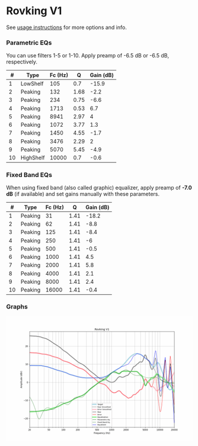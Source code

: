 # Rovking V1
See [usage instructions](https://github.com/jaakkopasanen/AutoEq#usage) for more options and info.

### Parametric EQs
You can use filters 1-5 or 1-10. Apply preamp of -6.5 dB or -6.5 dB, respectively.

|   # | Type      |   Fc (Hz) |    Q |   Gain (dB) |
|-----|-----------|-----------|------|-------------|
|   1 | LowShelf  |       105 | 0.7  |       -15.9 |
|   2 | Peaking   |       132 | 1.68 |        -2.2 |
|   3 | Peaking   |       234 | 0.75 |        -6.6 |
|   4 | Peaking   |      1713 | 0.53 |         6.7 |
|   5 | Peaking   |      8941 | 2.97 |         4   |
|   6 | Peaking   |      1072 | 3.77 |         1.3 |
|   7 | Peaking   |      1450 | 4.55 |        -1.7 |
|   8 | Peaking   |      3476 | 2.29 |         2   |
|   9 | Peaking   |      5070 | 5.45 |        -4.9 |
|  10 | HighShelf |     10000 | 0.7  |        -0.6 |

### Fixed Band EQs
When using fixed band (also called graphic) equalizer, apply preamp of **-7.0 dB** (if available) and set gains manually with these parameters.

|   # | Type    |   Fc (Hz) |    Q |   Gain (dB) |
|-----|---------|-----------|------|-------------|
|   1 | Peaking |        31 | 1.41 |       -18.2 |
|   2 | Peaking |        62 | 1.41 |        -8.8 |
|   3 | Peaking |       125 | 1.41 |        -8.4 |
|   4 | Peaking |       250 | 1.41 |        -6   |
|   5 | Peaking |       500 | 1.41 |        -0.5 |
|   6 | Peaking |      1000 | 1.41 |         4.5 |
|   7 | Peaking |      2000 | 1.41 |         5.8 |
|   8 | Peaking |      4000 | 1.41 |         2.1 |
|   9 | Peaking |      8000 | 1.41 |         2.4 |
|  10 | Peaking |     16000 | 1.41 |        -0.4 |

### Graphs
![](./Rovking%20V1.png)
